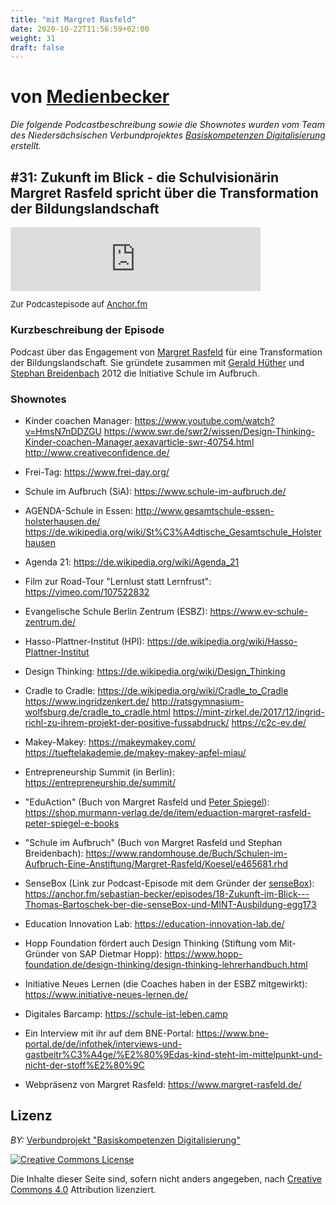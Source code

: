 ```yaml
---
title: "mit Margret Rasfeld"
date: 2020-10-22T11:56:59+02:00
weight: 31
draft: false
---
```



# von [Medienbecker](https://anchor.fm/sebastian-becker/)

*Die folgende Podcastbeschreibung sowie die Shownotes wurden vom Team des Niedersächsischen Verbundprojektes [Basiskompetenzen Digitalisierung](http://www.lehrerbildungsverbund-niedersachsen.deindex.php?s=ProjektBasiskompetenzenDigitalisierung) erstellt.*  


## #31: Zukunft im Blick - die Schulvisionärin Margret Rasfeld spricht über die Transformation der Bildungslandschaft  


<iframe src="https://anchor.fm/sebastian-becker/embed/episodes/31-Zukunft-im-Blick---die-Schulvisionrin-Margret-Rasfeld-spricht-ber-die-Transformation-der-Bildungslandschaft-ei59op" height="102px" width="400px" frameborder="0" scrolling="no"></iframe>  
<p style="font-size:10pt;">  
Zur Podcastepisode auf <a href='https://anchor.fm/sebastian-becker/episodes/31-Zukunft-im-Blick---die-Schulvisionrin-Margret-Rasfeld-spricht-ber-die-Transformation-der-Bildungslandschaft-ei59op'>Anchor.fm</a>  
</p>  


### Kurzbeschreibung der Episode  
Podcast über das Engagement von <a href="https://de.wikipedia.org/wiki/Margret_Rasfeld">Margret Rasfeld</a> für eine Transformation der Bildungslandschaft. Sie gründete zusammen mit <a href="https://de.wikipedia.org/wiki/Gerald_H%C3%BCther">Gerald Hüther</a> und <a href="https://de.wikipedia.org/wiki/Stephan_Breidenbach">Stephan Breidenbach</a> 2012 die Initiative Schule im Aufbruch.  


### Shownotes  

* Kinder coachen Manager:
https://www.youtube.com/watch?v=HmsN7nDDZGU
https://www.swr.de/swr2/wissen/Design-Thinking-Kinder-coachen-Manager,aexavarticle-swr-40754.html
http://www.creativeconfidence.de/

* Frei-Tag:
https://www.frei-day.org/

* Schule im Aufbruch (SiA):
https://www.schule-im-aufbruch.de/

* AGENDA-Schule in Essen:
http://www.gesamtschule-essen-holsterhausen.de/
https://de.wikipedia.org/wiki/St%C3%A4dtische_Gesamtschule_Holsterhausen

* Agenda 21:
https://de.wikipedia.org/wiki/Agenda_21

* Film zur Road-Tour "Lernlust statt Lernfrust":
https://vimeo.com/107522832

* Evangelische Schule Berlin Zentrum (ESBZ):
https://www.ev-schule-zentrum.de/

* Hasso-Plattner-Institut (HPI):
https://de.wikipedia.org/wiki/Hasso-Plattner-Institut

* Design Thinking:
https://de.wikipedia.org/wiki/Design_Thinking

* Cradle to Cradle:
https://de.wikipedia.org/wiki/Cradle_to_Cradle
https://www.ingridzenkert.de/
http://ratsgymnasium-wolfsburg.de/cradle_to_cradle.html
https://mint-zirkel.de/2017/12/ingrid-richl-zu-ihrem-projekt-der-positive-fussabdruck/
https://c2c-ev.de/

* Makey-Makey:
https://makeymakey.com/
https://tueftelakademie.de/makey-makey-apfel-miau/

* Entrepreneurship Summit (in Berlin):
https://entrepreneurship.de/summit/

* "EduAction" (Buch von Margret Rasfeld und <a href="https://de.wikipedia.org/wiki/Peter_Spiegel">Peter Spiegel</a>):
https://shop.murmann-verlag.de/de/item/eduaction-margret-rasfeld-peter-spiegel-e-books

* "Schule im Aufbruch" (Buch von Margret Rasfeld und Stephan Breidenbach):
https://www.randomhouse.de/Buch/Schulen-im-Aufbruch-Eine-Anstiftung/Margret-Rasfeld/Koesel/e465681.rhd

* SenseBox (Link zur Podcast-Episode mit dem Gründer der <a href="https://www.sensebox.de">senseBox</a>): https://anchor.fm/sebastian-becker/episodes/18-Zukunft-im-Blick---Thomas-Bartoschek-ber-die-senseBox-und-MINT-Ausbildung-egg173

* Education Innovation Lab:
https://education-innovation-lab.de/

* Hopp Foundation fördert auch Design Thinking (Stiftung vom Mit-Gründer von SAP Dietmar Hopp):
https://www.hopp-foundation.de/design-thinking/design-thinking-lehrerhandbuch.html

* Initiative Neues Lernen (die Coaches haben in der ESBZ mitgewirkt):
https://www.initiative-neues-lernen.de/

* Digitales Barcamp:
https://schule-ist-leben.camp  

* Ein Interview mit ihr auf dem BNE-Portal: https://www.bne-portal.de/de/infothek/interviews-und-gastbeitr%C3%A4ge/%E2%80%9Edas-kind-steht-im-mittelpunkt-und-nicht-der-stoff%E2%80%9C

* Webpräsenz von Margret Rasfeld: https://www.margret-rasfeld.de/

## Lizenz  
*BY:* [Verbundprojekt "Basiskompetenzen Digitalisierung"](http://www.lehrerbildungsverbund-niedersachsen.de/index.php?s=ProjektBasiskompetenzenDigitalisierung)  


<a rel="license" href="http://creativecommons.org/licenses/by/4.0/"><img alt="Creative Commons License" style="border-width:0" src="https://i.creativecommons.org/l/by/4.0/88x31.png" /></a><br/><p>Die Inhalte dieser Seite sind, sofern nicht anders angegeben, nach <a rel="license" href="http://creativecommons.org/licenses/by/4.0/">Creative Commons 4.0</a> Attribution lizenziert.</p>
